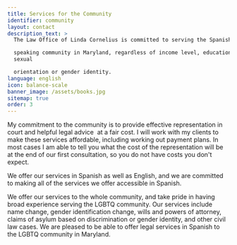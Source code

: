 ```yaml
---
title: Services for the Community
identifier: community
layout: contact
description_text: >
  The Law Office of Linda Cornelius is committed to serving the Spanish

  speaking community in Maryland, regardless of income level, education, or
  sexual

  orientation or gender identity.
language: english
icon: balance-scale
banner_image: /assets/books.jpg
sitemap: true
order: 3
---
```



My commitment to the community is to provide effective representation in court and helpful legal advice &nbsp;at a fair cost. I will work with my clients to make these services affordable, including working out payment plans. In most cases I am able to tell you what the cost of the representation will be at the end of our first consultation, so you do not have costs you don't expect.

We offer our services in Spanish as well as English, and we are committed to making all of the services we offer accessible in Spanish.

We offer our services to the whole community, and take pride in having broad experience serving the LGBTQ community. Our services include name change, gender identification change, wills and powers of attorney, claims of asylum based on discrimination or gender identity, and other civil law cases. We are pleased to be able to offer legal services in Spanish to the LGBTQ community in Maryland.